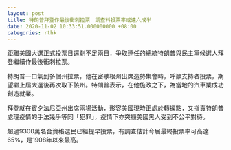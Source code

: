 ```yaml
---
layout: post
title: 特朗普拜登作最後衝刺拉票　調查料投票率或達六成半
date: 2020-11-02 10:33:51.000000000 +08:00
categories: rthk
---
```


距離美國大選正式投票日還剩不足兩日，爭取連任的總統特朗普與民主黨候選人拜登繼續作最後衝刺拉票。

特朗普一口氣到多個州拉票，他在密歇根州出席造勢集會時，呼籲支持者投票，期望繼上屆大選後再次取下該州。特朗普表示，在他施政之下，為當地的汽車業成功創造就業。

拜登就在賓夕法尼亞州出席兩場活動，形容美國現時正處於轉捩點，又指責特朗普處理疫情的手法幾乎等同「犯罪」，疫情下亦突顯美國黑人受到不公平對待。

超過9300萬名合資格選民已經提早投票，有調查估計今屆最終投票率可高達65%，是1908年以來最高。
